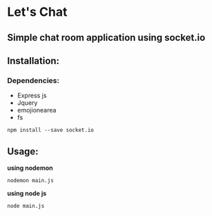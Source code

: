 # Let's Chat

## Simple chat room application using socket.io

## Installation:
### Dependencies:

- Express js
- Jquery
- emojionearea
- fs

```npm install --save socket.io```

## Usage:

**using nodemon**

```nodemon main.js```

**using node js**

```node main.js```
